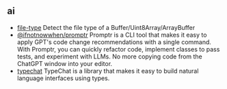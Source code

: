 ## ai

- [file-type](https://github.com/sindresorhus/file-type) Detect the file type of a Buffer/Uint8Array/ArrayBuffer
- [@ifnotnowwhen/promptr](https://github.com/ferrislucas/promptr) Promptr is a CLI tool that makes it easy to apply GPT's code change recommendations with a single command. With Promptr, you can quickly refactor code, implement classes to pass tests, and experiment with LLMs. No more copying code from the ChatGPT window into your editor.
- [typechat](https://github.com/microsoft/TypeChat) TypeChat is a library that makes it easy to build natural language interfaces using types.